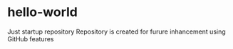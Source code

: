 # hello-world
Just startup repository
Repository is created for furure inhancement using GitHub features
